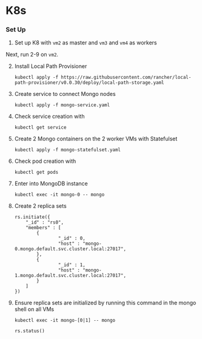 # K8s

### Set Up
1. Set up K8 with `vm2` as master and `vm3` and `vm4` as workers

Next, run 2-9 on `vm2`.

2. Install Local Path Provisioner
    ```
    kubectl apply -f https://raw.githubusercontent.com/rancher/local-path-provisioner/v0.0.30/deploy/local-path-storage.yaml
    ```
3. Create service to connect Mongo nodes
    ```
    kubectl apply -f mongo-service.yaml
    ```
4. Check service creation with
    ```
    kubectl get service
    ```
5. Create 2 Mongo containers on the 2 worker VMs with Statefulset
    ```
    kubectl apply -f mongo-statefulset.yaml
    ```
6. Check pod creation with
    ```
    kubectl get pods
    ```
7. Enter into MongoDB instance
    ```
    kubectl exec -it mongo-0 -- mongo
    ```
8. Create 2 replica sets
    ```
    rs.initiate({
        "_id" : "rs0",
        "members" : [
            {
                    "_id" : 0,
                    "host" : "mongo-0.mongo.default.svc.cluster.local:27017",
            },
            {
                    "_id" : 1,
                    "host" : "mongo-1.mongo.default.svc.cluster.local:27017",
            }
        ]
    })
    ```
9. Ensure replica sets are initialized by running this command in the mongo shell on all VMs
    ```
    kubectl exec -it mongo-[0|1] -- mongo

    rs.status()
    ```
